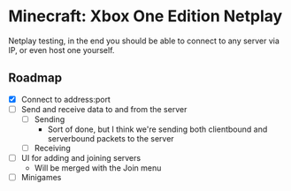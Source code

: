 # Minecraft: Xbox One Edition Netplay
Netplay testing, in the end you should be able to connect to any server via IP, or even host one yourself.

## Roadmap

 - [X] Connect to address:port
 - [ ] Send and receive data to and from the server
	- [ ] Sending
	   - Sort of done, but I think we're sending both clientbound and serverbound packets to the server 
	- [ ] Receiving
 - [ ] UI for adding and joining servers
	- Will be merged with the Join menu
 - [ ] Minigames